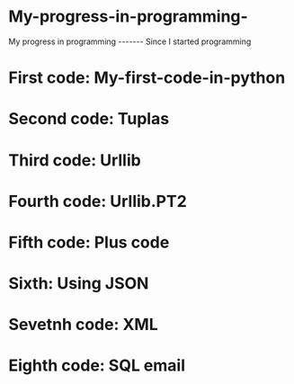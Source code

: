 # My-progress-in-programming-
My progress in programming ------- Since I started programming

# First code: My-first-code-in-python

# Second code: Tuplas

# Third code: Urllib

# Fourth code: Urllib.PT2

# Fifth code: Plus code

# Sixth: Using JSON

# Sevetnh code: XML

# Eighth code: SQL email
